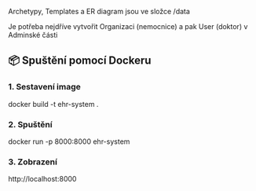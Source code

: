 Archetypy, Templates a ER diagram jsou ve složce /data

Je potřeba nejdříve vytvořit Organizaci (nemocnice) a pak User (doktor) v Adminské části


## 📦 Spuštění pomocí Dockeru

### 1. Sestavení image

docker build -t ehr-system .

### 2. Spuštění
docker run -p 8000:8000 ehr-system

### 3. Zobrazení
http://localhost:8000
